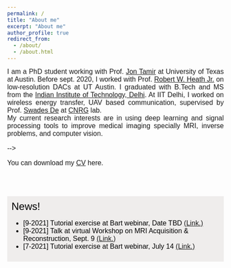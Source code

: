 ```yaml
---
permalink: /
title: "About me"
excerpt: "About me"
author_profile: true
redirect_from: 
  - /about/
  - /about.html
---
```


<font face="helvetica" size="3"><p align="justify">I am a PhD student working with Prof. <a href="http://users.ece.utexas.edu/~jtamir/" target="_blank">Jon Tamir</a> at University of Texas at Austin.
Before sept. 2020, I worked with Prof. 
 <a href="https://scholar.google.com/citations?user=17Ko8Q0AAAAJ&hl=en&oi=ao" target="_blank">Robert W. Heath Jr.</a> on low-resolution DACs at UT Austin.
I graduated with B.Tech and MS from the <a href="https://home.iitd.ac.in/" target="_blank"> Indian Institute of Technology, Delhi</a>. At IIT Delhi, I worked on wireless energy transfer, UAV based communication, supervised by Prof. <a href="https://web.iitd.ac.in/~swadesd/" target="_blank"> Swades De</a> at <a href="https://cnrg.iitd.ac.in/" target="_blank"> CNRG</a> lab.  
My current research interests are in using deep learning and signal processing tools to improve medical imaging specially MRI, inverse problems, and computer vision.
</p>



 -->
<font face="helvetica" size="3"><p align="justify">You can download my <a href="http://sidharthkumar10500.github.io/files/Sidharth_Kumar_Resume.pdf" target="_blank">CV</a> here.</p></font>


<style>
img {
  float: left;
}
.boxed {
  background-color: #EFEDEC;
  color: black;
  border: none ;
  padding: 10px;
}

</style>
<br><br>

<div class="boxed">
  <font face="helvetica" size="5">News!</font> 
<font color="black">
  <ul>
	<li>[9-2021] Tutorial exercise at Bart webinar, Date TBD <a href="https://github.com/mrirecon/bart-webinars/tree/master/webinar4" target="_blank">(Link.)</a> </li>
	<li>[9-2021] Talk at virtual Workshop on MRI Acquisition & Reconstruction, Sept. 9 <a href="https://mriworkshop.mgh.harvard.edu/workshop-program/" target="_blank">(Link.)</a> </li>
	<li>[7-2021] Tutorial exercise at Bart webinar, July 14 <a href="https://github.com/mrirecon/bart-webinars/tree/master/webinar4" target="_blank">(Link.)</a> </li>
  </ul>
</font>

</div>
